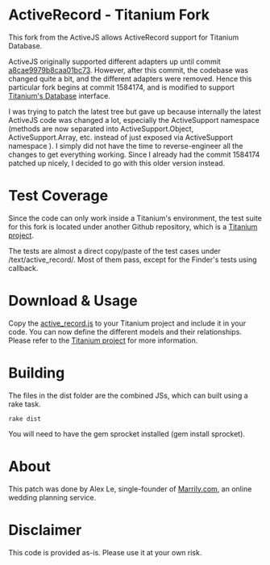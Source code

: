 ActiveRecord - Titanium Fork
============================
This fork from the ActiveJS allows ActiveRecord support for Titanium Database.


ActiveJS originally supported different adapters up until commit [a8cae9979b8caa01bc73](http://github.com/aptana/activejs/commit/a8cae9979b8caa01bc7324c68e529487d577dd94).  However, after this commit, the codebase was changed quite a bit, and the different adapters were removed.  Hence this particular fork begins at commit 1584174, and is modified to support [Titanium's Database](http://developer.appcelerator.com/apidoc/mobile/latest/Titanium.Database-module) interface.

I was trying to patch the latest tree but gave up because internally the latest ActiveJS code was changed a lot, especially the ActiveSupport namespace (methods are now separated into ActiveSupport.Object, ActiveSupport.Array, etc. instead of just exposed via ActiveSupport namespace ).  I simply did not have the time to reverse-engineer all the changes to get everything working.  Since I already had the commit 1584174 patched up nicely, I decided to go with this older version instead.

Test Coverage
=============
Since the code can only work inside a Titanium's environment, the test suite for this fork is located under another Github repository, which is a [Titanium project](http://github.com/sr3d/titanium_activerecord).  

The tests are almost a direct copy/paste of the test cases under /text/active_record/.  Most of them pass, except for the Finder's tests using callback.

Download & Usage
================
Copy the [active_record.js](http://github.com/sr3d/activejs-1584174/raw/master/dist/active_record.js) to your Titanium project and include it in your code.  You can now define the different models and their relationships.  Please refer to the [Titanium project](http://github.com/sr3d/titanium_activerecord) for more information.


Building
========
The files in the dist folder are the combined JSs, which can built using a rake task.

    rake dist
    
You will need to have the gem sprocket installed (gem install sprocket).



About
=====
This patch was done by Alex Le, single-founder of [Marrily.com](http://marrily.com), an online wedding planning service.


Disclaimer
==========
This code is provided as-is.  Please use it at your own risk.